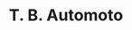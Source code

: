---
title: "T. B. Automoto"
url: /sant-boi-de-llobregat/t-b-automoto/
shop: reparación de automóviles
---